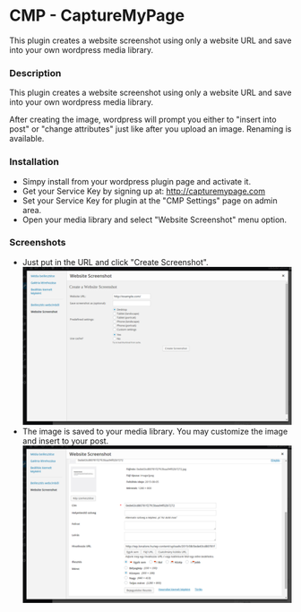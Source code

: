 CMP - CaptureMyPage
===================

This plugin creates a website screenshot using only a website URL and save into your own wordpress media library.

### Description

This plugin creates a website screenshot using only a website URL and save into your own wordpress media library.

After creating the image, wordpress will prompt you either to "insert into post" or "change attributes" just like after you upload an image. Renaming is available.

### Installation

- Simpy install from your wordpress plugin page and activate it.
- Get your Service Key by signing up at: http://capturemypage.com
- Set your Service Key for plugin at the "CMP Settings" page on admin area.
- Open your media library and select "Website Screenshot" menu option.

### Screenshots

- Just put in the URL and click "Create Screenshot".
![Just put in the URL and click "Create Screenshot".](screenshot-1.png)
- The image is saved to your media library. You may customize the image and insert to your post.
![The image is saved to your media library. You may customize the image and insert to your post.](screenshot-2.png)
